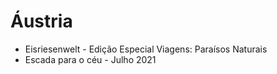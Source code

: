 # Áustria

* Eisriesenwelt - Edição Especial Viagens: Paraísos Naturais
* Escada para o céu - Julho 2021